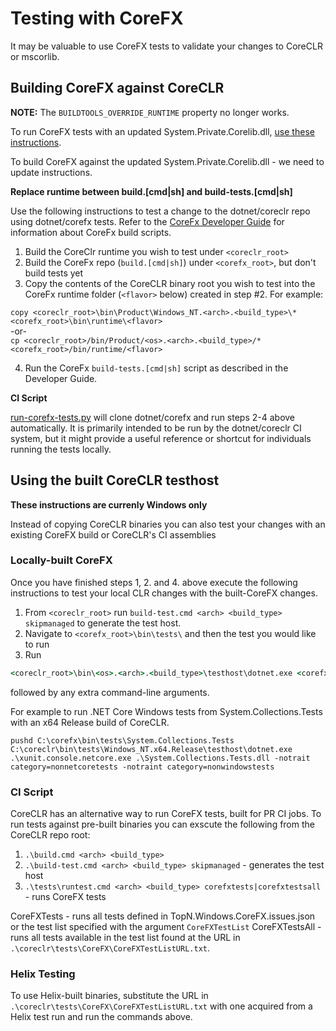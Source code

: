 Testing with CoreFX
===================

It may be valuable to use CoreFX tests to validate your changes to CoreCLR or mscorlib.

## Building CoreFX against CoreCLR
**NOTE:** The `BUILDTOOLS_OVERRIDE_RUNTIME` property no longer works.

To run CoreFX tests with an updated System.Private.Corelib.dll, [use these instructions](https://github.com/dotnet/corefx/blob/master/Documentation/project-docs/developer-guide.md#testing-with-private-coreclr-bits).

To build CoreFX against the updated System.Private.Corelib.dll - we need to update instructions.

**Replace runtime between build.[cmd|sh] and build-tests.[cmd|sh]**

Use the following instructions to test a change to the dotnet/coreclr repo using dotnet/corefx tests.  Refer to the [CoreFx Developer Guide](https://github.com/dotnet/corefx/blob/master/Documentation/project-docs/developer-guide.md) for information about CoreFx build scripts.

1. Build the CoreClr runtime you wish to test under `<coreclr_root>`
2. Build the CoreFx repo (`build.[cmd|sh]`) under `<corefx_root>`, but don't build tests yet
3. Copy the contents of the CoreCLR binary root you wish to test into the CoreFx runtime folder (`<flavor>` below) created in step #2.  For example:

  `copy <coreclr_root>\bin\Product\Windows_NT.<arch>.<build_type>\* <corefx_root>\bin\runtime\<flavor>`  
  -or-  
  `cp <coreclr_root>/bin/Product/<os>.<arch>.<build_type>/* <corefx_root>/bin/runtime/<flavor>`  
  
4. Run the CoreFx `build-tests.[cmd|sh]` script as described in the Developer Guide.

**CI Script**

[run-corefx-tests.py](https://github.com/dotnet/coreclr/blob/master/tests/scripts/run-corefx-tests.py) will clone dotnet/corefx and run steps 2-4 above automatically.  It is primarily intended to be run by the dotnet/coreclr CI system, but it might provide a useful reference or shortcut for individuals running the tests locally.

## Using the built CoreCLR testhost 
**These instructions are currenly Windows only**

Instead of copying CoreCLR binaries you can also test your changes with an existing CoreFX build or CoreCLR's CI assemblies

### Locally-built CoreFX 
Once you have finished steps 1, 2. and 4. above execute the following instructions to test your local CLR changes with the built-CoreFX changes.

1. From `<coreclr_root>` run `build-test.cmd <arch> <build_type> skipmanaged` to generate the test host.
2. Navigate to `<corefx_root>\bin\tests\` and then the test you would like to run
3. Run

```cmd
<coreclr_root>\bin\<os>.<arch>.<build_type>\testhost\dotnet.exe <corefx_root>\bin\tests\<testname>\xunit.console.netcore.exe <testname>.dll
```
followed by any extra command-line arguments.

For example to run .NET Core Windows tests from System.Collections.Tests with an x64 Release build of CoreCLR.
```
pushd C:\corefx\bin\tests\System.Collections.Tests
C:\coreclr\bin\tests\Windows_NT.x64.Release\testhost\dotnet.exe .\xunit.console.netcore.exe .\System.Collections.Tests.dll -notrait category=nonnetcoretests -notraint category=nonwindowstests
```

### CI Script
CoreCLR has an alternative way to run CoreFX tests, built for PR CI jobs. To run tests against pre-built binaries you can exscute the following from the CoreCLR repo root:

1. `.\build.cmd <arch> <build_type>`
2. `.\build-test.cmd <arch> <build_type> skipmanaged` - generates the test host
3. `.\tests\runtest.cmd <arch> <build_type> corefxtests|corefxtestsall` - runs CoreFX tests

CoreFXTests - runs all tests defined in TopN.Windows.CoreFX.issues.json or the test list specified with the argument `CoreFXTestList`
CoreFXTestsAll - runs all tests available in the test list found at the URL in `.\coreclr\tests\CoreFX\CoreFXTestListURL.txt`.

### Helix Testing
To use Helix-built binaries, substitute the URL in `.\coreclr\tests\CoreFX\CoreFXTestListURL.txt` with one acquired from a Helix test run and run the commands above.